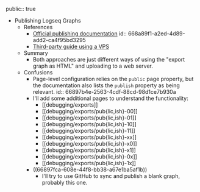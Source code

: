 public:: true

- Publishing Logseq Graphs
	- References
		- [Official publishing documentation](https://docs.logseq.com/#/page/publishing)
		  id:: 668a89f1-a2ed-4d89-add2-ca4f95bd3295
		- [Third-party guide using a VPS](https://discuss.logseq.com/t/how-to-publish-your-logseq-as-selfhosted-site/16412)
	- Summary
		- Both approaches are just different ways of using the "export graph as HTML" and uploading to a web server.
	- Confusions
		- Page-level configuration relies on the `public` page property, but the documentation also lists the `publish` property as being relevant.
		  id:: 66897b4e-2563-4cdf-88cd-98d1ce7b930a
		- I'll add some additional pages to understand the functionality:
			- [[debugging/exports]]
			- [[debugging/exports/pub{lic,ish}-00]]
			- [[debugging/exports/pub{lic,ish}-01]]
			- [[debugging/exports/pub{lic,ish}-10]]
			- [[debugging/exports/pub{lic,ish}-11]]
			- [[debugging/exports/pub{lic,ish}-xx]]
			- [[debugging/exports/pub{lic,ish}-x0]]
			- [[debugging/exports/pub{lic,ish}-x1]]
			- [[debugging/exports/pub{lic,ish}-0x]]
			- [[debugging/exports/pub{lic,ish}-1x]]
		- ((66897fca-608e-44f8-bb38-a67e1ba5af1b))
			- I'll try to use GitHub to sync and publish a blank graph, probably this one.
